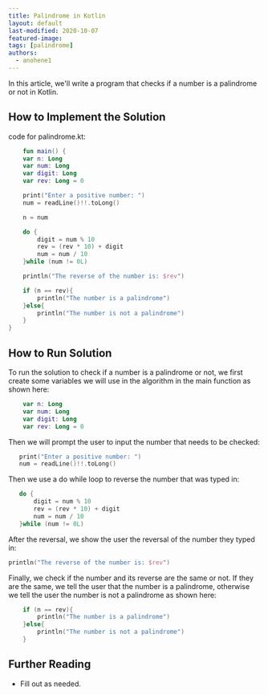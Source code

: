 ```yaml
---
title: Palindrome in Kotlin
layout: default
last-modified: 2020-10-07
featured-image:
tags: [palindrome]
authors:
  - anohene1
---
```

In this article, we'll write a program that checks if a number is a palindrome or not in Kotlin.

## How to Implement the Solution

code for palindrome.kt:
```kotlin
    fun main() {
    var n: Long
    var num: Long
    var digit: Long
    var rev: Long = 0

    print("Enter a positive number: ")
    num = readLine()!!.toLong()

    n = num

    do {
        digit = num % 10
        rev = (rev * 10) + digit
        num = num / 10
    }while (num != 0L)

    println("The reverse of the number is: $rev")

    if (n == rev){
        println("The number is a palindrome")
    }else{
        println("The number is not a palindrome")
    }
}

```

## How to Run Solution

To run the solution to check if a number is a palindrome or not, we first create some variables we will use in the algorithm in the main function as shown here:
```kotlin
    var n: Long
    var num: Long
    var digit: Long
    var rev: Long = 0
 ```
 Then we will prompt the user to input the number that needs to be checked:
 ```kotlin
    print("Enter a positive number: ")
    num = readLine()!!.toLong()
 ```
 Then we use a do while loop to reverse the number that was typed in:
 ```kotlin
    do {
        digit = num % 10
        rev = (rev * 10) + digit
        num = num / 10
    }while (num != 0L)
```
After the reversal, we show the user the reversal of the number they typed in:
```kotlin
println("The reverse of the number is: $rev")
```
Finally, we check if the number and its reverse are the same or not. If they are the same, we tell the user that the number is a palindrome, otherwise we tell the user the number is not a palindrome as shown here:
```kotlin
    if (n == rev){
        println("The number is a palindrome")
    }else{
        println("The number is not a palindrome")
    }
```

## Further Reading

- Fill out as needed.
